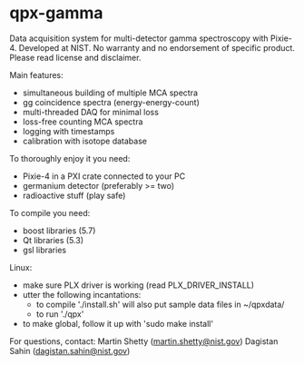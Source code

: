 # qpx-gamma

Data acquisition system for multi-detector gamma spectroscopy with Pixie-4.
Developed at NIST. No warranty and no endorsement of specific product. Please read license and disclaimer.

Main features:
* simultaneous building of multiple MCA spectra
* gg coincidence spectra (energy-energy-count)
* multi-threaded DAQ for minimal loss
* loss-free counting MCA spectra
* logging with timestamps
* calibration with isotope database

To thoroughly enjoy it you need:
* Pixie-4 in a PXI crate connected to your PC
* germanium detector (preferably >= two)
* radioactive stuff (play safe)

To compile you need:
* boost libraries (5.7)
* Qt libraries (5.3)
* gsl libraries

Linux:
* make sure PLX driver is working (read PLX_DRIVER_INSTALL)
* utter the following incantations:
  - to compile './install.sh' will also put sample data files in ~/qpxdata/
  - to run './qpx'
* to make global, follow it up with 'sudo make install'

For questions, contact:
   Martin Shetty (martin.shetty@nist.gov)
   Dagistan Sahin (dagistan.sahin@nist.gov)